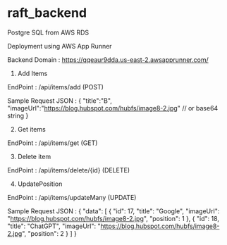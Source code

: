 # raft_backend

Postgre SQL from AWS RDS

Deployment using AWS App Runner

Backend Domain : https://qqeaur9dda.us-east-2.awsapprunner.com/

1. Add Items 

  EndPoint : /api/items/add (POST)
  
  Sample Request JSON : 
  {
      "title":"B",
      "imageUrl":"https://blog.hubspot.com/hubfs/image8-2.jpg" // or base64 string
  }

2. Get items

  EndPoint : /api/items/get (GET)

3. Delete item

  EndPoint : /api/items/delete/{id} (DELETE) 
  
4. UpdatePosition

  EndPoint : /api/items/updateMany (UPDATE)
  
  Sample Request JSON :
    {
    "data": [
        {
            "id": 17,
            "title": "Google",
            "imageUrl": "https://blog.hubspot.com/hubfs/image8-2.jpg",
            "position": 1
        },
        {
            "id": 18,
            "title": "ChatGPT",
            "imageUrl": "https://blog.hubspot.com/hubfs/image8-2.jpg",
            "position": 2
        }
    ]
}


